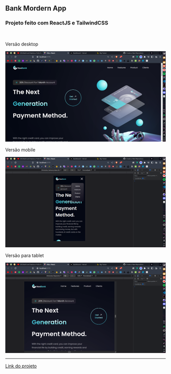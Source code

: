 ## Bank Mordern App

<h3>Projeto feito com ReactJS e TailwindCSS</h3>
<br />
<p>Versão desktop</p>
<img src="./foto1.png" alt="Desktop" />
<br />
<p>Versão mobile</p>
<img src="./foto2.png" alt="Mobile" />
<br />
<p>Versão para tablet</p>
<img src="./foto3.png" alt="Tablet" />
<hr size="2px" />
<p><a href="https://hookbank-h2dazvj4e-ck-linuxx.vercel.app/">Link do projeto</a></p>
